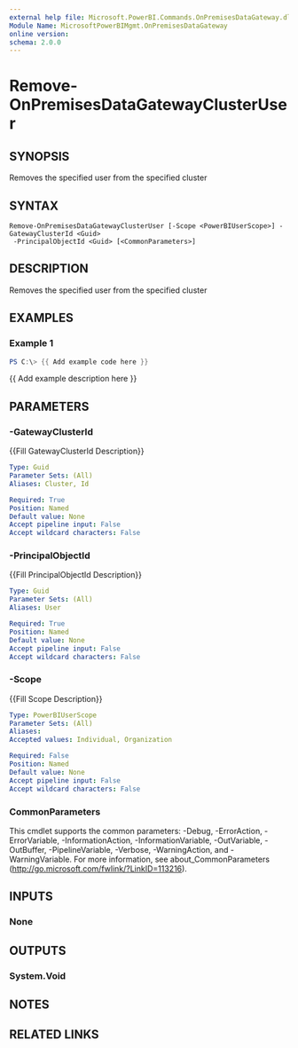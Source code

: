 ```yaml
---
external help file: Microsoft.PowerBI.Commands.OnPremisesDataGateway.dll-Help.xml
Module Name: MicrosoftPowerBIMgmt.OnPremisesDataGateway
online version:
schema: 2.0.0
---
```


# Remove-OnPremisesDataGatewayClusterUser

## SYNOPSIS
Removes the specified user from the specified cluster

## SYNTAX

```
Remove-OnPremisesDataGatewayClusterUser [-Scope <PowerBIUserScope>] -GatewayClusterId <Guid>
 -PrincipalObjectId <Guid> [<CommonParameters>]
```

## DESCRIPTION
Removes the specified user from the specified cluster

## EXAMPLES

### Example 1
```powershell
PS C:\> {{ Add example code here }}
```

{{ Add example description here }}

## PARAMETERS

### -GatewayClusterId
{{Fill GatewayClusterId Description}}

```yaml
Type: Guid
Parameter Sets: (All)
Aliases: Cluster, Id

Required: True
Position: Named
Default value: None
Accept pipeline input: False
Accept wildcard characters: False
```

### -PrincipalObjectId
{{Fill PrincipalObjectId Description}}

```yaml
Type: Guid
Parameter Sets: (All)
Aliases: User

Required: True
Position: Named
Default value: None
Accept pipeline input: False
Accept wildcard characters: False
```

### -Scope
{{Fill Scope Description}}

```yaml
Type: PowerBIUserScope
Parameter Sets: (All)
Aliases:
Accepted values: Individual, Organization

Required: False
Position: Named
Default value: None
Accept pipeline input: False
Accept wildcard characters: False
```

### CommonParameters
This cmdlet supports the common parameters: -Debug, -ErrorAction, -ErrorVariable, -InformationAction, -InformationVariable, -OutVariable, -OutBuffer, -PipelineVariable, -Verbose, -WarningAction, and -WarningVariable. For more information, see about_CommonParameters (http://go.microsoft.com/fwlink/?LinkID=113216).

## INPUTS

### None

## OUTPUTS

### System.Void

## NOTES

## RELATED LINKS
